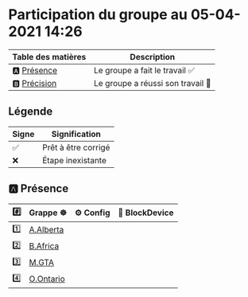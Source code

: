 # Participation du groupe au 05-04-2021 14:26

| Table des matières            | Description                                             |
|-------------------------------|---------------------------------------------------------|
| :a: [Présence](#a-présence)   | Le groupe a fait le travail        :white_check_mark:   |
| :b: [Précision](#b-précision) | Le groupe a réussi son travail     :tada:               |

## Légende

| Signe              | Signification                 |
|--------------------|-------------------------------|
| :white_check_mark: | Prêt à être corrigé           |
| :x:                | Étape inexistante             |

## :a: Présence

|:hash:| Grappe :wheel_of_dharma: | :gear: Config | :roll_of_paper: BlockDevice |
|------|--------------------------|---------------|-----------------------------|
| :one: | [A.Alberta](A.Alberta) |
| :two: | [B.Africa](B.Africa) |
| :three: | [M.GTA](M.GTA) |
| :four: | [O.Ontario](O.Ontario) |
